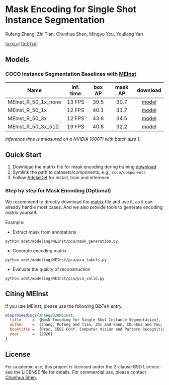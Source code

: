 # Mask Encoding for Single Shot Instance Segmentation

Rufeng Zhang, Zhi Tian, Chunhua Shen, Mingyu You, Youliang Yan

[[`arXiv`](https://arxiv.org/abs/2003.11712)] [[`BibTeX`](#CitingMEInst)]

## Models

### COCO Instance Segmentation Baselines with [MEInst](https://arxiv.org/abs/2003.11712)

Name | inf. time | box AP | mask AP | download
--- |:---:|:---:|:---:|:---:
MEInst_R_50_1x_none | 13 FPS | 39.5 | 30.7 | [model]()
MEInst_R_50_1x | 12 FPS | 40.1 | 31.7 | [model]()
MEInst_R_50_3x | 12 FPS | 43.6 | 34.5 | [model]()
MEInst_R_50_3x_512 | 19 FPS | 40.8 | 32.2 | [model]()

*Inference time is measured on a NVIDIA 1080Ti with batch size 1.*

## Quick Start

1. Download the matrix file for mask encoding during training [download]()  
2. Symlink the path to datasets/components, e.g., `coco/components` 
3. Follow [AdelaiDet](https://github.com/aim-uofa/AdelaiDet) for install, train and inference

### Step by step for Mask Encoding (Optional)

We recommend to directly download the [matrix]() file and use it, as it can already handle most cases.
And we also provide tools to generate encoding matrix yourself.

Example:

* Extract mask from annotations

`python adet/modeling/MEInst/pca/mask_generation.py`

* Generate encoding matrix

`python adet/modeling/MEInst/pca/pca_labels.py`

* Evaluate the quality of reconstruction

`python adet/modeling/MEInst/pca/pca_valid.py`

## <a name="CitingMEInst"></a>Citing MEInst

If you use MEInst, please use the following BibTeX entry.

```BibTeX
@inproceedings{zhang2020MEInst,
  title     =  {Mask Encoding for Single Shot Instance Segmentation},
  author    =  {Zhang, Rufeng and Tian, Zhi and Shen, Chunhua and You, Mingyu and Yan, Youliang},
  booktitle =  {Proc. IEEE Conf. Computer Vision and Pattern Recognition (CVPR)},
  year      =  {2020}
}
```

## License

For academic use, this project is licensed under the 2-clause BSD License - see the LICENSE file for details. For commercial use, please contact [Chunhua Shen](https://cs.adelaide.edu.au/~chhshen/).
